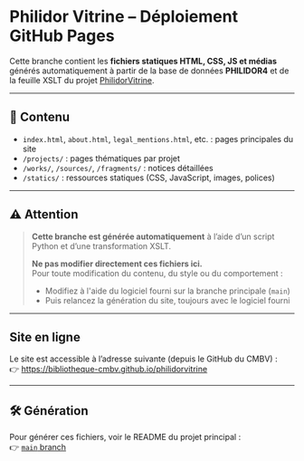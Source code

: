 # Philidor Vitrine – Déploiement GitHub Pages

Cette branche contient les **fichiers statiques HTML, CSS, JS et médias** générés automatiquement à partir de la base de données **PHILIDOR4** et de la feuille XSLT du projet [PhilidorVitrine](https://github.com/bibliotheque-cmbv/philidorvitrine).

---

## 📁 Contenu

- `index.html`, `about.html`, `legal_mentions.html`, etc. : pages principales du site
- `/projects/` : pages thématiques par projet
- `/works/`, `/sources/`, `/fragments/` : notices détaillées
- `/statics/` : ressources statiques (CSS, JavaScript, images, polices)

---

## ⚠️ Attention

> **Cette branche est générée automatiquement** à l’aide d’un script Python et d’une transformation XSLT.
>
> **Ne pas modifier directement ces fichiers ici.**  
> Pour toute modification du contenu, du style ou du comportement :
>
> - Modifiez à l'aide du logiciel fourni sur la branche principale (`main`)  
> - Puis relancez la génération du site, toujours avec le logiciel fourni

---

## Site en ligne

Le site est accessible à l’adresse suivante (depuis le GitHub du CMBV) :  
👉 https://bibliotheque-cmbv.github.io/philidorvitrine

---

## 🛠 Génération

Pour générer ces fichiers, voir le README du projet principal :  
👉 [`main` branch](https://github.com/AmelieDogan/philidorvitrine/tree/main)
